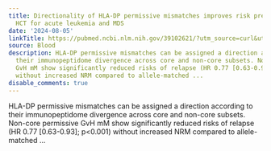 ```yaml
---
title: Directionality of HLA-DP permissive mismatches improves risk prediction in
  HCT for acute leukemia and MDS
date: '2024-08-05'
linkTitle: https://pubmed.ncbi.nlm.nih.gov/39102621/?utm_source=curl&utm_medium=rss&utm_campaign=journals&utm_content=7603509&fc=None&ff=20240806181134&v=2.18.0.post9+e462414
source: Blood
description: HLA-DP permissive mismatches can be assigned a direction according to
  their immunopeptidome divergence across core and non-core subsets. Non-core permissive
  GvH mM show significantly reduced risks of relapse (HR 0.77 [0.63-0.93]; p<0.001)
  without increased NRM compared to allele-matched ...
disable_comments: true
---
```

HLA-DP permissive mismatches can be assigned a direction according to their immunopeptidome divergence across core and non-core subsets. Non-core permissive GvH mM show significantly reduced risks of relapse (HR 0.77 [0.63-0.93]; p<0.001) without increased NRM compared to allele-matched ...